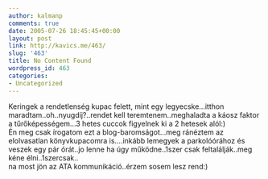 ```yaml
---
author: kalmanp
comments: true
date: 2005-07-26 18:45:45+00:00
layout: post
link: http://kavics.me/463/
slug: '463'
title: No Content Found
wordpress_id: 463
categories:
- Uncategorized
---
```


Keringek a rendetlenség kupac felett, mint egy legyecske...itthon maradtam..oh..nyugdíj?..rendet kell teremtenem..meghaladta a káosz faktor a tűrőképességem...3 hetes cuccok figyelnek ki a 2 hetesek alól:)  
Én meg csak írogatom ezt a blog-baromságot...meg ránéztem az elolvasatlan könyvkupacomra is....inkább lemegyek a parkolóórához és veszek egy pár órát..jo lenne ha úgy működne..1szer csak feltalálják..meg kéne élni..1szercsak..  
na most jön az ATA kommunikáció..érzem sosem lesz rend:)
